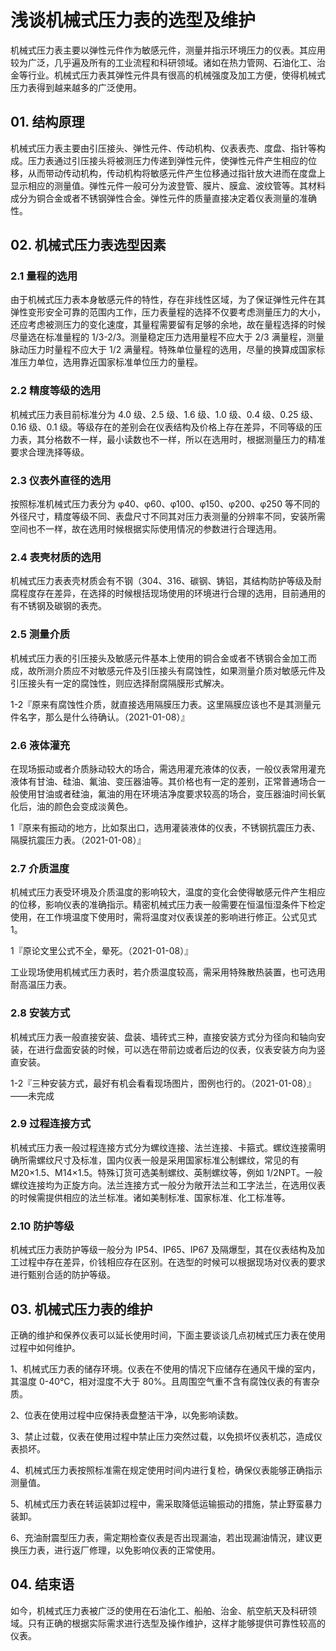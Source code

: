 # 浅谈机械式压力表的选型及维护

机械式压力表主要以弹性元件作为敏感元件，测量并指示环境压力的仪表。其应用较为广泛，几乎遍及所有的工业流程和科研领域。诸如在热力管网、石油化工、治金等行业。机械式压力表其弹性元件具有很高的机械强度及加工方便，使得机械式压力表得到越来越多的广泛使用。

## 01. 结构原理

机械式压力表主要由引压接头、弹性元件、传动机构、仪表表売、度盘、指针等构成。压力表通过引压接头将被测压力传递到弹性元件，使弹性元件产生相应的位移，从而带动传动机构，传动机构将敏感元件产生位移通过指针放大进而在度盘上显示相应的测量值。弹性元件一般可分为波登管、膜片、膜盒、波纹管等。其材料成分为铜合金或者不锈钢弹性合金。弹性元件的质量直接决定着仪表测量的准确性。

## 02. 机械式压力表选型因素

### 2.1 量程的选用

由于机械式压力表本身敏感元件的特性，存在非线性区域，为了保证弹性元件在其弹性变形安全可靠的范围内工作，压力表量程的选择不仅要考虑测量压力的大小，还应考虑被测压力的变化速度，其量程需要留有足够的余地，故在量程选择的时候尽量选在标准量程的 1/3-2/3。测量稳定压力选用量程不应大于 2/3 满量程，测量脉动压力时量程不应大于 1/2 满量程。特殊单位量程的选用，尽量的换算成国家标准压力单位，选用靠近国家标准单位压力的量程。

### 2.2 精度等级的选用

机械式压力表目前标准分为 4.0 级、2.5 级、1.6 级、1.0 级、0.4 级、0.25 级、0.16 级、0.1 级。等级存在的差别会在仪表结构及价格上存在差异，不同等级的压力表，其分格数不一样，最小读数也不一样，所以在选用时，根据测量压力的精准要求合理洗择等级。

### 2.3 仪表外直径的选用

按照标准机械式压力表分为 φ40、φ60、φ100、φ150、φ200、φ250 等不同的外径尺寸，精度等级不同、表盘尺寸不同其对压力表测量的分辨率不同，安装所需空间也不一样，故在选用时候根据实际使用情况的参数进行合理选用。

### 2.4 表壳材质的选用

机械式压力表表壳材质会有不钢（304、316、碳钢、铸铝，其结构防护等级及耐腐程度存在差异，在选择的时候根括现场使用的环境进行合理的选用，目前通用的有不锈钢及碳钢的表売。

### 2.5 测量介质

机械式压力表的引压接头及敏感元件基本上使用的铜合金或者不锈钢合金加工而成，故所测介质应不对敏感元件及引压接头有腐蚀性，如果测量介质对敏感元件及引压接头有一定的腐蚀性，则应选择耐腐隔膜形式解决。

1-2『原来有腐蚀性介质，就直接选用隔膜压力表。这里隔膜应该也不是其测量元件名字，那么是什么待确认。（2021-01-08）』

### 2.6 液体灌充

在现场振动或者介质脉动较大的场合，需选用灌充液体的仪表，一般仪表常用灌充液体有甘油、硅油、氟油、变压器油等。其价格也有一定的差别，正常普通场合一般使用甘油或者硅油，氟油的用在环境洁净度要求较高的场合，变压器油时间长氧化后，油的颜色会变成淡黄色。

1『原来有振动的地方，比如泵出口，选用灌装液体的仪表，不锈钢抗震压力表、隔膜抗震压力表。（2021-01-08）』

### 2.7 介质温度

机械式压力表受环境及介质温度的影响较大，温度的变化会使得敏感元件产生相应的位移，影响仪表的准确指示。精密机械式压力表一般需要在恒温恒湿条件下检定使用，在工作境温度下使用时，需将温度对仪表误差的影响进行修正。公式见式 1。

1『原论文里公式不全，晕死。（2021-01-08）』

工业现场使用机械式压力表时，若介质温度较高，需采用特殊散热装置，也可选用耐高温压力表。

### 2.8 安装方式

机械式压力表一般直接安装、盘装、墙砖式三种，直接安装方式分为径向和轴向安装，在进行盘面安装的时候，可以选在带前边或者后边的仪表，仪表安装方向为竖直安装。

1-2『三种安装方式，最好有机会看看现场图片，图例也行的。（2021-01-08）』——未完成

### 2.9 过程连接方式

机械式压力表一般过程连接方式分为螺纹连接、法兰连接、卡箍式。螺纹连接需明确所需螺纹尺寸及标准，国内仪表一般是采用国家标准公制螺纹，常见的有 M20×1.5、M14×1.5。特殊订货可选美制螺纹、英制螺纹等，例如 1/2NPT。一般螺纹连接均为正旋方向。法兰连接方式一般分为敞开法兰和工字法兰，在选用仪表的时候需提供相应的法兰标准。诸如美制标准、国家标准、化工标准等。

### 2.10 防护等级

机械式压力表防护等级一般分为 IP54、IP65、IP67 及隔爆型，其在仪表结构及加工过程中存在差异，价钱相应存在区别。在选型的时候可以根据现场对仪表的要求进行甄别合适的防护等级。

## 03. 机械式压力表的维护

正确的维护和保养仪表可以延长使用时间，下面主要谈谈几点初械式压力表在使用过程中如何维护。

1、机械式压力表的储存环境。仪表在不使用的情况下应储存在通风干燥的室内，其温度 0-40℃，相对湿度不大于 80%。且周围空气重不含有腐蚀仪表的有害杂质。

2、位表在使用过程中应保持表盘整洁干净，以免影响读数。

3、禁止过载，仪表在使用过程中禁止压力突然过载，以免损坏仪表机芯，造成仪表损坏。

4、机械式压力表按照标准需在规定使用时间内进行复检，确保仪表能够正确指示测量值。

5、机械式压力表在转运装卸过程中，需采取降低运输振动的措施，禁止野蛮暴力装卸。

6、充油耐震型压力表，需定期检查仪表是否出现漏油，若出现漏油情況，建议更换压力表，进行返厂修理，以免影响仪表的正常使用。

## 04. 结束语

如今，机械式压力表被广泛的使用在石油化工、船舶、治金、航空航天及科研领域。只有正确的根据实际需求进行选型及操作维护，这样才能够提供可靠性较高的仪表。